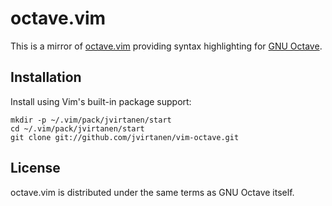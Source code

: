 # octave.vim

This is a mirror of [octave.vim][] providing syntax highlighting for
[GNU Octave][].

  [GNU Octave]: http://www.gnu.org/software/octave/
  [octave.vim]: http://www.vim.org/scripts/script.php?script_id=3600

## Installation

Install using Vim's built-in package support:
```
mkdir -p ~/.vim/pack/jvirtanen/start
cd ~/.vim/pack/jvirtanen/start
git clone git://github.com/jvirtanen/vim-octave.git
```

## License

octave.vim is distributed under the same terms as GNU Octave itself.
